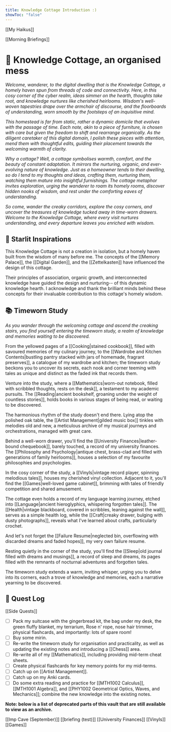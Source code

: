 ```yaml
---
title: Knowledge Cottage Introduction :)
showToc: "false"
---
```

[[My Haikus]]

[[Morning Briefings]]
# 🏡 Knowledge Cottage, an organised mess

*Welcome, wanderer, to the digital dwelling that is the Knowledge Cottage, a homely haven spun from threads of code and connectivity. Here, in this cosy corner of the cyber realm, ideas simmer on the hearth, thoughts take root, and knowledge nurtures like cherished heirlooms. Wisdom's well-woven tapestries drape over the armchair of discourse, and the floorboards of understanding, worn smooth by the footsteps of an inquisitive mind.*

*This homestead is far from static, rather a dynamic domicile that evolves with the passage of time. Each note, akin to a piece of furniture, is chosen with care but given the freedom to shift and rearrange organically. As the diligent caretaker of this digital domain, I polish these pieces with attention, mend them with thoughtful edits, guiding their placement towards the welcoming warmth of clarity.*

*Why a cottage? Well, a cottage symbolises warmth, comfort, and the beauty of constant adaptation. It mirrors the nurturing, organic, and ever-evolving nature of knowledge. Just as a homeowner tends to their dwelling, so do I tend to my thoughts and ideas, crafting them, nurturing them, watching them mature into insightful furnishings. The cottage metaphor invites exploration, urging the wanderer to roam its homely rooms, discover hidden nooks of wisdom, and rest under the comforting eaves of understanding.*

*So come, wander the creaky corridors, explore the cosy corners, and uncover the treasures of knowledge tucked away in time-worn drawers. Welcome to the Knowledge Cottage, where every visit nurtures understanding, and every departure leaves you enriched with wisdom.*
## 🌟 Starlit Inspirations

This Knowledge Cottage is not a creation in isolation, but a homely haven built from the wisdom of many before me. The concepts of the [[Memory Palace]], the [[Digital Garden]], and the [[Zettelkasten]] have influenced the design of this cottage.

Their principles of association, organic growth, and interconnected knowledge have guided the design and nurturing-- of this dynamic knowledge hearth. I acknowledge and thank the brilliant minds behind these concepts for their invaluable contribution to this cottage's homely wisdom.
## 📚 Timeworn Study
*As you wander through the welcoming cottage and ascend the creaking stairs, you find yourself entering the timeworn study, a realm of knowledge and memories waiting to be discovered.*

From the yellowed pages of a [[Cooking|stained cookbook]], filled with savoured memories of my culinary journey, to the [[Wardrobe and Kitchen Contents|bustling pantry stacked with jars of homemade, fragrant preserves]], a catalogue of my wardrobe and kitchen; the timeworn study beckons you to uncover its secrets, each nook and corner teeming with tales as unique and distinct as the faded ink that records them.

Venture into the study, where a [[Mathematics|worn-out notebook, filled with scribbled thoughts, rests on the desk]], a testament to my academic pursuits. The [[Reading|ancient bookshelf, groaning under the weight of countless stories]], holds books in various stages of being read, or waiting to be discovered. 

The harmonious rhythm of the study doesn't end there. Lying atop the polished oak table, the [[Artist Management|gilded music box]] tinkles with melodies old and new, a meticulous archive of my musical journeys and orchestrations, managed with great care.

Behind a well-worn drawer, you'll find the [[University Finances|leather-bound chequebook]], barely touched, a record of my university finances. The [[Philosophy and Psychology|antique chest, brass-clad and filled with generations of family heirlooms]], houses a selection of my favourite philosophies and psychologies. 

In the cosy corner of the study, a [[Vinyls|vintage record player, spinning melodious tales]], houses my cherished vinyl collection. Adjacent to it, you'll find the [[Games|well-loved game cabinet]], brimming with tales of friendly competition and shared amusement.

The cottage even holds a record of my language learning journey, etched into [[Language|ancient hieroglyphics, whispering forgotten tales]]. The [[Health|vintage blackboard, covered in scribbles, leaning against the wall]], serves as a simple health log, while the [[Craft|creaky drawer, bulging with dusty photographs]], reveals what I've learned about crafts, particularly crochet. 

And let's not forget the [[Failure Resume|neglected bin, overflowing with discarded dreams and faded hopes]], my very own failure resume. 

Resting quietly in the corner of the study, you'll find the [[Sleep|old journal filled with dreams and musings]], a record of sleep and dreams, its pages filled with the remnants of nocturnal adventures and forgotten tales.

The timeworn study extends a warm, inviting whisper, urging you to delve into its corners, each a trove of knowledge and memories, each a narrative yearning to be discovered.
## 📜 Quest Log
[[Side Quests]]

- [ ] Pack my suitcase with the gingerbread kit, the bag under my desk, the green fluffy blanket, my terrarium, Rose n' rope, nose hair trimmer, physical flashcards, and importantly: lots of spare room!
- [ ] Buy some mirin.
- [ ] Re-write the timeworn study for organisation and practicality, as well as updating the existing notes and introducing a [[Chess]] area.
- [ ] Re-write all of my [[Mathematics]], including providing mid-term cheat sheets.
- [ ] Create physical flashcards for key memory points for my mid-terms.
- [ ] Catch up on [[Artist Management]].
- [ ] Catch up on my Anki cards.
- [ ] Do some extra reading and practice for [[MTH1002 Calculus]], [[MTH1001 Algebra]], and [[PHY1002 Geometrical Optics, Waves, and Mechanics]]; combine the new knowledge into the existing notes.

**Note: below is a list of deprecated parts of this vault that are still available to view as an archive.**

[[Imp Cave (September)]]
[[briefing (test)]]
[[University Finances]]
[[Vinyls]]
[[Games]]